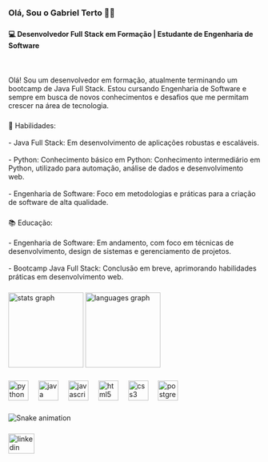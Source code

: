 <h3 align="left">Olá, Sou o Gabriel Terto 🤚🏽</h3>

###

<p align="left"><h4>💻 Desenvolvedor Full Stack em Formação | Estudante de Engenharia de Software</h4><br><br>Olá! Sou um desenvolvedor em formação, atualmente terminando um bootcamp de Java Full Stack. Estou cursando Engenharia de Software e sempre em busca de novos conhecimentos e desafios que me permitam crescer na área de tecnologia.</p>

###

<p align="left">🔧 Habilidades:<br><br>- Java Full Stack: Em desenvolvimento de aplicações robustas e escaláveis.<br><br>- Python: Conhecimento básico em Python: Conhecimento intermediário em Python, utilizado para automação, análise de dados e desenvolvimento web.<br><br>- Engenharia de Software: Foco em metodologias e práticas para a criação de software de alta qualidade.</p>

###

<p align="left">📚 Educação:<br><br>- Engenharia de Software: Em andamento, com foco em técnicas de desenvolvimento, design de sistemas e gerenciamento de projetos.<br><br>- Bootcamp Java Full Stack: Conclusão em breve, aprimorando habilidades práticas em desenvolvimento web.</p>

###

<div align="left">
  <img src="https://github-readme-stats.vercel.app/api?username=gabriellterto&hide_title=false&hide_rank=false&show_icons=true&include_all_commits=true&count_private=true&disable_animations=false&theme=chartreuse-dark&locale=en&hide_border=false&order=1" height="150" alt="stats graph"  />
  <img src="https://github-readme-stats.vercel.app/api/top-langs?username=gabriellterto&locale=en&hide_title=false&layout=compact&card_width=320&langs_count=5&theme=chartreuse-dark&hide_border=false&order=2" height="150" alt="languages graph"  />
</div>

###

<div align="left">
  <img src="https://cdn.jsdelivr.net/gh/devicons/devicon/icons/python/python-original.svg" height="40" alt="python logo"  />
  <img width="12" />
  <img src="https://skillicons.dev/icons?i=java" height="40" alt="java logo"  />
  <img width="12" />
  <img src="https://skillicons.dev/icons?i=js" height="40" alt="javascript logo"  />
  <img width="12" />
  <img src="https://cdn.simpleicons.org/html5/E34F26" height="40" alt="html5 logo"  />
  <img width="12" />
  <img src="https://cdn.simpleicons.org/css3/1572B6" height="40" alt="css3 logo"  />
  <img width="12" />
  <img src="https://skillicons.dev/icons?i=postgres" height="40" alt="postgresql logo"  />
</div>

###

<img src="https://raw.githubusercontent.com/gabriellterto/gabriellterto/output/snake.svg" alt="Snake animation" />

###

<div align="left">
  <img src="https://raw.githubusercontent.com/maurodesouza/profile-readme-generator/master/src/assets/icons/social/linkedin/default.svg" width="52" height="40" alt="linkedin logo"  />
</div>

###
